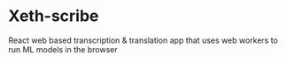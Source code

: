 # Xeth-scribe
 React web based transcription & translation app that uses web workers to run ML models in the browser
